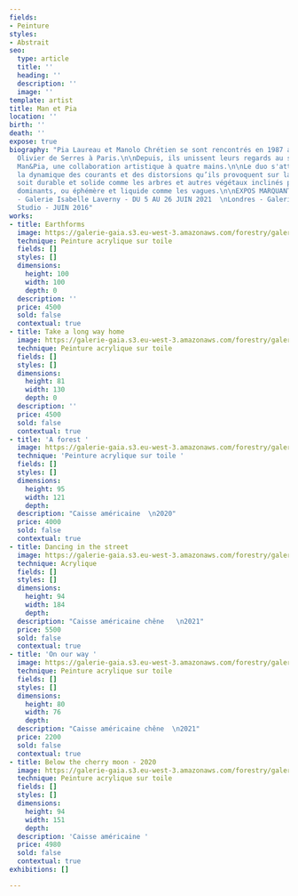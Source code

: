 ```yaml
---
fields:
- Peinture
styles:
- Abstrait
seo:
  type: article
  title: ''
  heading: ''
  description: ''
  image: ''
template: artist
title: Man et Pia
location: ''
birth: ''
death: ''
expose: true
biography: "Pia Laureau et Manolo Chrétien se sont rencontrés en 1987 aux Arts Appliqués
  Olivier de Serres à Paris.\n\nDepuis, ils unissent leurs regards au sein du duo
  Man&Pia, une collaboration artistique à quatre mains.\n\nLe duo s'attache à explorer
  la dynamique des courants et des distorsions qu’ils provoquent sur la matière, qu’elle
  soit durable et solide comme les arbres et autres végétaux inclinés par les vents
  dominants, ou éphémère et liquide comme les vagues.\n\nEXPOS MARQUANTES :\n\nParis
  - Galerie Isabelle Laverny - DU 5 AU 26 JUIN 2021  \nLondres - Galerie French Art
  Studio - JUIN 2016"
works:
- title: Earthforms
  image: https://galerie-gaia.s3.eu-west-3.amazonaws.com/forestry/galerie-gai_Manolo_Chretien_man&pia-EARTHFORMS-100x100.jpg
  technique: Peinture acrylique sur toile
  fields: []
  styles: []
  dimensions:
    height: 100
    width: 100
    depth: 0
  description: ''
  price: 4500
  sold: false
  contextual: true
- title: Take a long way home
  image: https://galerie-gaia.s3.eu-west-3.amazonaws.com/forestry/galerie-gaia-man&pia_Manolo_Chretien_TAKE-A-LONG-WAY-HOME-81x130.jpg
  technique: Peinture acrylique sur toile
  fields: []
  styles: []
  dimensions:
    height: 81
    width: 130
    depth: 0
  description: ''
  price: 4500
  sold: false
  contextual: true
- title: 'A forest '
  image: https://galerie-gaia.s3.eu-west-3.amazonaws.com/forestry/galerie-gaia-manolo-chretien-A-FOREST-93x120.jpeg
  technique: 'Peinture acrylique sur toile '
  fields: []
  styles: []
  dimensions:
    height: 95
    width: 121
    depth: 
  description: "Caisse américaine  \n2020"
  price: 4000
  sold: false
  contextual: true
- title: Dancing in the street
  image: https://galerie-gaia.s3.eu-west-3.amazonaws.com/forestry/galerie-gaia-manolo-chretien-DANCING-IN-THE-STREET-94x184.jpg
  technique: Acrylique
  fields: []
  styles: []
  dimensions:
    height: 94
    width: 184
    depth: 
  description: "Caisse américaine chêne   \n2021"
  price: 5500
  sold: false
  contextual: true
- title: 'On our way '
  image: https://galerie-gaia.s3.eu-west-3.amazonaws.com/forestry/galerie-gaia-manolo-chretien-ON-OUR-WAY-80X76.jpg
  technique: Peinture acrylique sur toile
  fields: []
  styles: []
  dimensions:
    height: 80
    width: 76
    depth: 
  description: "Caisse américaine chêne  \n2021"
  price: 2200
  sold: false
  contextual: true
- title: Below the cherry moon - 2020
  image: https://galerie-gaia.s3.eu-west-3.amazonaws.com/forestry/galerie-gaia-manolo-chretien-BELOW-THE-CHERRY-MOON-93x150.jpg
  technique: Peinture acrylique sur toile
  fields: []
  styles: []
  dimensions:
    height: 94
    width: 151
    depth: 
  description: 'Caisse américaine '
  price: 4980
  sold: false
  contextual: true
exhibitions: []

---
```

